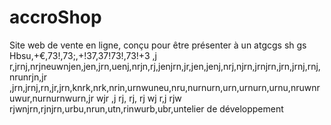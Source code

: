 # accroShop
Site web de vente en ligne, conçu pour être présenter à un atgcgs  sh gs Hbsu,+€,73!,73;,+!37,37!73!,73!+3 ,j r,jrnj,nrjneuwnjen,jen,jrn,uenj,nrjn,rj,jenjrn,jr,jen,jenj,nrj,njrn,jrnjrn,jrn,jrnj,rnj,nrunrjn,jr ,jrn,jrnj,rn,jr,jrn,knrk,nrk,nrin,urnwuneu,nru,nurnurn,urn,urnurn,urnu,nruwnruwur,nurnurnwurn,jr wjr ,j rj, rj, rj wj r,j rjw rjwnjrn,rjnjrn,urbu,nrun,utn,rinwurb,ubr,untelier de développement
